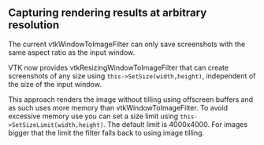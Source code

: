 ## Capturing rendering results at arbitrary resolution

The current vtkWindowToImageFilter can only save screenshots with the same
aspect ratio as the input window.

VTK now provides vtkResizingWindowToImageFilter that can create screenshots of
any size using `this->SetSize(width,height)`, independent of the size of the
input window.

This approach renders the image without tilling using offscreen buffers and as
such uses more memory than vtkWindowToImageFilter. To avoid excessive memory
use you can set a size limit using `this->SetSizeLimit(width,height)`. The
default limit is 4000x4000. For images bigger that the limit the filter falls
back to using image tilling.
